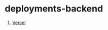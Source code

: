 # deployments-backend

1. [Vercel](https://deployments-backend-lxsvfum9y-kshirishs-projects.vercel.app/hello-world)